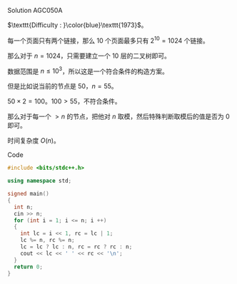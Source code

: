 $\text{Solution AGC050A}$

$\texttt{Difficulty : }\color{blue}\texttt{1973}$。

每一个页面只有两个链接，那么 $10$ 个页面最多只有 $2^{10} = 1024$ 个链接。

那么对于 $n = 1024$，只需要建立一个 $10$ 层的二叉树即可。

数据范围是 $n\le 10^3$，所以这是一个符合条件的构造方案。

但是比如说当前的节点是 $50$，$n=55$。

$50\times 2 = 100$。$100 > 55$，不符合条件。

那么对于每一个 $>n$ 的节点，把他对 $n$ 取模，然后特殊判断取模后的值是否为 $0$ 即可。

时间复杂度 $O(n)$。

$\text{Code}$

```cpp
#include <bits/stdc++.h>

using namespace std;

signed main()
{
  int n;
  cin >> n;
  for (int i = 1; i <= n; i ++)
  {
    int lc = i << 1, rc = lc | 1;
    lc %= n, rc %= n;
    lc = lc ? lc : n, rc = rc ? rc : n;
    cout << lc << ' ' << rc << '\n';
  }
  return 0;
}

```
